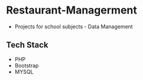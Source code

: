 # Restaurant-Managerment
- Projects for school subjects - Data Management

## Tech Stack
- PHP
- Bootstrap
- MYSQL
